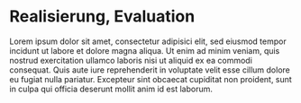 # Realisierung, Evaluation

<!--
*   Beschreibung der Umsetzung des Lösungskonzepts
*   Darstellung der aufgetretenen Probleme sowie deren Lösung bzw. daraus resultierende Einschränkungen des Ergebnisses (falls keine Lösung)
*   Auswertung und Interpretation der Ergebnisse
*   Vergleich mit der ursprünglichen Zielsetzung (ausführlich): Was wurde erreicht, was nicht (und warum)? (inkl. Begründung/Nachweis)

geschätzer umfang ca 20%
-->

Lorem ipsum dolor sit amet, consectetur adipisici elit, sed eiusmod tempor incidunt ut labore et dolore magna aliqua. Ut enim ad minim veniam, quis nostrud exercitation ullamco laboris nisi ut aliquid ex ea commodi consequat. Quis aute iure reprehenderit in voluptate velit esse cillum dolore eu fugiat nulla pariatur. Excepteur sint obcaecat cupiditat non proident, sunt in culpa qui officia deserunt mollit anim id est laborum.
